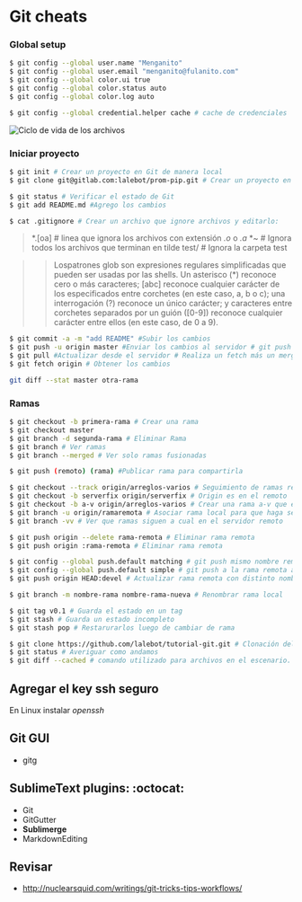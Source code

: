 # Git cheats

### Global setup

```bash
$ git config --global user.name "Menganito"
$ git config --global user.email "menganito@fulanito.com"
$ git config --global color.ui true
$ git config --global color.status auto
$ git config --global color.log auto

$ git config --global credential.helper cache # cache de credenciales
```

![Ciclo de vida de los archivos](http://git-scm.com/figures/18333fig0201-tn.png "Ciclo de vida de los archivos")

### Iniciar proyecto
```bash
$ git init # Crear un proyecto en Git de manera local
$ git clone git@gitlab.com:lalebot/prom-pip.git # Crear un proyecto en Git de manera remota
```

```bash
$ git status # Verificar el estado de Git
$ git add README.md #Agrego los cambios

$ cat .gitignore # Crear un archivo que ignore archivos y editarlo:
```
> *.[oa] # linea que ignora los archivos con extensión *.o* o *.a*
> *~ # Ignora todos los archivos que terminan en tilde
> test/ # Ignora la carpeta test

>> Lospatrones glob son expresiones regulares simplificadas que pueden ser usadas por las shells. Un asterisco (*) reconoce cero o más caracteres; [abc] reconoce cualquier carácter de los especificados entre corchetes (en este caso, a, b o c); una interrogación (?) reconoce un único carácter; y caracteres entre corchetes separados por un guión ([0-9]) reconoce cualquier carácter entre ellos (en este caso, de 0 a 9).


```bash
$ git commit -a -m "add README" #Subir los cambios 
$ git push -u origin master #Enviar los cambios al servidor # git push [seudónimo] [ramificación] 
$ git pull #Actualizar desde el servidor # Realiza un fetch más un merge
$ git fetch origin # Obtener los cambios
```

```bash
git diff --stat master otra-rama
```

### Ramas
```bash
$ git checkout -b primera-rama # Crear una rama
$ git checkout master
$ git branch -d segunda-rama # Eliminar Rama
$ git branch # Ver ramas
$ git branch --merged # Ver solo ramas fusionadas

$ git push (remoto) (rama) #Publicar rama para compartirla

$ git checkout --track origin/arreglos-varios # Seguimiento de ramas remotas con mismo nombre
$ git checkout -b serverfix origin/serverfix # Origin es en el remoto
$ git checkout -b a-v origin/arreglos-varios # Crear una rama a-v que esta vinculada con la rama remota arreglos-varios
$ git branch -u origin/ramaremota # Asociar rama local para que haga seguimiento de la rama remota.
$ git branch -vv # Ver que ramas siguen a cual en el servidor remoto

$ git push origin --delete rama-remota # Eliminar rama remota
$ git push origin :rama-remota # Eliminar rama remota

$ git config --global push.default matching # git push mismo nombre remoto
$ git config --global push.default simple # git push a la rama remota asociada
$ git push origin HEAD:devel # Actualizar rama remota con distinto nombre desde la rama dv

$ git branch -m nombre-rama nombre-rama-nueva # Renombrar rama local
```

```bash
$ git tag v0.1 # Guarda el estado en un tag
$ git stash # Guarda un estado incompleto
$ git stash pop # Restarurarlos luego de cambiar de rama
```

```bash
$ git clone https://github.com/lalebot/tutorial-git.git # Clonación del repositorio.
$ git status # Averiguar como andamos
$ git diff --cached # comando utilizado para archivos en el escenario.
```

## Agregar el key ssh seguro

En Linux instalar *openssh*

## Git GUI
+ gitg

## SublimeText plugins: :octocat:
- Git
- GitGutter
- **Sublimerge**
- MarkdownEditing

## Revisar
- http://nuclearsquid.com/writings/git-tricks-tips-workflows/
